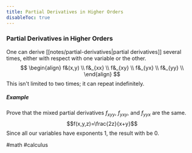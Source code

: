 ```yaml
---
title: Partial Derivatives in Higher Orders
disableToc: true
---
```


### Partial Derivatives in Higher Orders
One can derive [[notes/partial-derivatives|partial derivatives]] several times, either with respect with one variable or the other.
$$
\begin{align}
	f&(x,y) \\
	f&_{xx} \\
	f&_{xy} \\
	f&_{yx} \\
	f&_{yy} \\
\end{align}
$$
This isn't limited to two times; it can repeat indefinitely.

##### Example
Prove that the mixed partial derivatives $f_{xyy}$, $f_{yxy}$, and $f_{yyx}$ are the same.
$$f(x,y,z)=\frac{2z}{x+y}$$
Since all our variables have exponents $1$, the result with be $0$.

#math #calculus
